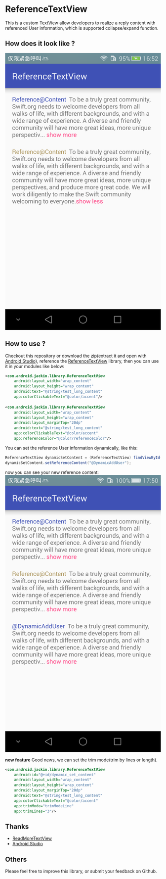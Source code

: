 # ReferenceTextView
This is a custom TextView allow developers to realize a reply content with referenced User information, which is supported collapse/expand function.

## How does it look like ?
![](https://github.com/LiuJQ/ReferenceTextView/blob/master/screenshot.png)

## How to use ?
Checkout this repository or download the zip(extract it and open with [Android Studio](https://developer.android.com/studio/index.html)),
reference the [ReferenceTextView](https://github.com/LiuJQ/ReferenceTextView) library, then you can use it in your modules like below:
```xml
<com.android.jackin.library.ReferenceTextView
    android:layout_width="wrap_content"
    android:layout_height="wrap_content"
    android:text="@string/test_long_content"
    app:colorClickableText="@color/accent"/>

<com.android.jackin.library.ReferenceTextView
    android:layout_width="wrap_content"
    android:layout_height="wrap_content"
    android:layout_marginTop="20dp"
    android:text="@string/test_long_content"
    app:colorClickableText="@color/accent"
    app:referenceColor="@color/referenceColor"/>
```
You can set the reference User information dynamically, like this:
```java
ReferenceTextView dynamicSetContent = (ReferenceTextView) findViewById(R.id.dynamic_set_content);
dynamicSetContent.setReferenceContent("@DynamicAddUser");
```
now you can see your new reference content:
![](https://github.com/LiuJQ/ReferenceTextView/blob/master/screenshot_dynamic.png)

**new feature**
Good news, we can set the trim mode(trim by lines or length).
```xml
<com.android.jackin.library.ReferenceTextView
    android:id="@+id/dynamic_set_content"
    android:layout_width="wrap_content"
    android:layout_height="wrap_content"
    android:layout_marginTop="20dp"
    android:text="@string/test_long_content"
    app:colorClickableText="@color/accent"
    app:trimMode="trimModeLine"
    app:trimLines="3"/>
```

## Thanks
* [ReadMoreTextView](https://github.com/borjabravo10/ReadMoreTextView)
* [Android Studio](https://developer.android.com/studio/index.html)

## Others
Please feel free to improve this library, or submit your feedback on Github.
